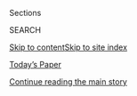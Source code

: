<div id="app">

<div>

<div class="NYTAppHideMasthead css-1r6wvpq e1suatyy0">

<div class="section css-ui9rw0 e1suatyy2">

<div class="css-eph4ug er09x8g0">

<div class="css-6n7j50">

</div>

<span class="css-1dv1kvn">Sections</span>

<div class="css-10488qs">

<span class="css-1dv1kvn">SEARCH</span>

</div>

[Skip to content](#site-content)[Skip to site
index](#site-index)

</div>

<div class="css-10698na e1huz5gh0">

</div>

</div>

<div id="masthead-bar-one" class="section hasLinks css-15hmgas e1csuq9d3">

<div class="css-uqyvli e1csuq9d0">

</div>

<div class="css-1uqjmks e1csuq9d1">

</div>

<div class="css-9e9ivx">

[](https://myaccount.nytimes.com/auth/login?response_type=cookie&client_id=vi)

</div>

<div class="css-1bvtpon e1csuq9d2">

[Today’s Paper](https://www.nytimes.com/section/todayspaper)

</div>

</div>

</div>

</div>

<div data-aria-hidden="false">

<div id="site-content" data-role="main">

<div id="top-wrapper" class="css-15p45cc eaca97t0" type="top">

<div id="top-slug" class="css-19x0jxb eaca97t1" hidden="">

Advertisement

</div>

[Continue reading the main
story](#after-top)

<div class="ad top-wrapper" style="text-align:center;height:100%;display:block;min-height:90px">

<div id="top" class="place-ad" data-position="top" data-size-key="top">

</div>

</div>

<div id="after-top">

</div>

</div>

<div id="byline" class="section css-15h4p1b e9abtgs0">

<div class="css-1j21atc e1svk9qx1">

<div class="css-nfcc9b e1svk9qx3">

<div class="css-cnx41t">

![Portrait of Liam
Stack](https://static01.nyt.com/images/2018/10/22/multimedia/author-liam-stack/author-liam-stack-thumbLarge.png)

</div>

<div class="css-vl9dhg e1svk9qx5">

<div class="css-1nrhkj6 e1svk9qx6">

# Liam Stack

</div>

## <span></span>

Liam Stack is a general assignment reporter for The New York Times. He
was previously a political reporter based in New York and a Middle East
correspondent based in Cairo.

</div>

</div>

</div>

<div>

<div id="mid1-wrapper" class="css-1mn4oms eaca97t0" type="rank">

<div id="mid1-slug" class="css-1tag3rd eaca97t1">

Advertisement

</div>

[Continue reading the main
story](#after-mid1)

<div id="mid1" class="ad mid1-wrapper" style="text-align:center;height:100%;display:block">

</div>

<div id="after-mid1">

</div>

</div>

</div>

<div class="css-185go5a e1o5byef0">

<div class="css-15cbhtu">

  - [Latest](#stream-panel)
  - <span class="css-6n7j50">Search</span>
    <div class="control">
    <div class="label-container css-1dv1kvn">
    Search
    </div>
    <div class="css-wm4t3d">
    **<span id="clear-search-input" class="css-1dv1kvn">Clear this text
    input</span>
    </div>
    </div>
    <span class="css-1iovbfw"></span>

<div id="stream-panel" class="section css-8msx5b e1jz0cab1">

<div class="css-13mho3u">

1.  
    
    <div class="css-1cp3ece">
    
    <div class="css-1l4spti">
    
    [](/2020/07/19/nyregion/st-patricks-cathedral-pandemic-budget.html)
    
    <div class="css-79elbk">
    
    ![](https://static01.nyt.com/images/2020/07/13/nyregion/00nyvirus-cathedral/00nyvirus-cathedral-thumbWide.jpg?quality=75&auto=webp&disable=upscale)
    
    </div>
    
    ## With Tourists Gone, St. Patrick’s Cathedral Pleads for Help
    
    The Manhattan landmark is struggling to pay its bills while the
    pandemic keeps visitors and Midtown workers away.
    
    <div class="css-1nqbnmb ea5icrr0">
    
    By <span class="css-1n7hynb">Liam
    Stack</span>
    
    </div>
    
    </div>
    
    <div class="css-1lc2l26 e1xfvim33">
    
    </div>
    
    </div>

2.  
    
    <div class="css-1cp3ece">
    
    <div class="css-1l4spti">
    
    [](/2020/07/01/obituaries/karl-heinrich-ulrichs-overlooked.html)
    
    <div class="css-79elbk">
    
    ![](https://static01.nyt.com/images/2020/07/06/obituaries/06overlooked-ulrich/06overlooked-ulrich-thumbWide-v2.jpg?quality=75&auto=webp&disable=upscale)
    
    </div>
    
    ## Overlooked No More: Karl Heinrich Ulrichs, Pioneering Gay Activist
    
    Before the word “homosexuality” existed, he argued that same-sex
    attraction was innate, and that those who experienced it should be
    treated the same as anyone else.
    
    <div class="css-1nqbnmb ea5icrr0">
    
    By <span class="css-1n7hynb">Liam
    Stack</span>
    
    </div>
    
    </div>
    
    <div class="css-1lc2l26 e1xfvim33">
    
    </div>
    
    </div>

3.  
    
    <div class="css-1cp3ece">
    
    <div class="css-1l4spti">
    
    [](/2020/06/20/nyregion/nyc-gay-bars-pride.html)
    
    <div class="css-79elbk">
    
    ![](https://static01.nyt.com/images/2020/06/28/nyregion/28NYVIRUS-GAYBARS-1/merlin_173607579_59dad6e7-3924-461e-bad0-1a227ad9ce8e-thumbWide.jpg?quality=75&auto=webp&disable=upscale)
    
    </div>
    
    ## Can Gay Bars, an Anchor of N.Y.C. Nightlife, Survive the Pandemic?
    
    June is Pride Month, but high rents and little-to-no income mean
    establishments including the Stonewall Inn are “facing an uncertain
    future.”
    
    <div class="css-1nqbnmb ea5icrr0">
    
    By <span class="css-1n7hynb">Liam
    Stack</span>
    
    </div>
    
    </div>
    
    <div class="css-1lc2l26 e1xfvim33">
    
    </div>
    
    </div>

4.  
    
    <div class="css-1cp3ece">
    
    <div class="css-1l4spti">
    
    [](/live/2020/george-floyd-protests-photos-videos-06-04/police-are-trailing-a-peaceful-post-curfew-crowd-in-manhattan)
    
    <div class="css-79elbk">
    
    ![](https://static01.nyt.com/images/2020/06/04/video/04vid-protests-manhattan-liam-still/04vid-protests-manhattan-liam-still-thumbWide.jpg?quality=75&auto=webp&disable=upscale)
    
    </div>
    
    ## Police are trailing a peaceful post-curfew crowd in Manhattan.
    
    <div class="css-1nqbnmb ea5icrr0">
    
    By <span class="css-1n7hynb">Liam
    Stack</span>
    
    </div>
    
    </div>
    
    <div class="css-1lc2l26 e1xfvim33">
    
    </div>
    
    </div>

5.  
    
    <div class="css-1cp3ece">
    
    <div class="css-1l4spti">
    
    [](/live/2020/george-floyd-protests-photos-videos-06-04/protesters-in-manhattan-chant-ban-the-nypd)
    
    <div class="css-79elbk">
    
    ![](https://static01.nyt.com/images/2020/06/04/video/04vid-protest-liamstack-foleysq/04vid-protest-liamstack-foleysq-thumbWide.jpg?quality=75&auto=webp&disable=upscale)
    
    </div>
    
    ## Protesters in Manhattan chant, ‘Ban the N.Y.P.D.’
    
    <div class="css-1nqbnmb ea5icrr0">
    
    By <span class="css-1n7hynb">Liam
    Stack</span>
    
    </div>
    
    </div>
    
    <div class="css-1lc2l26 e1xfvim33">
    
    </div>
    
    </div>

6.  
    
    <div class="css-1cp3ece">
    
    <div class="css-1l4spti">
    
    [](/live/2020/protests-george-floyd-police-06-02/thousands-of-protesters-are-cheered-on-manhattans-west-side)
    
    <div class="css-79elbk">
    
    ![](https://static01.nyt.com/images/2020/06/02/video/02vid-protest-burst-liamstack-uws-still/02vid-protest-burst-liamstack-uws-still-thumbWide.jpg?quality=75&auto=webp&disable=upscale)
    
    </div>
    
    ## Thousands of protesters are cheered on Manhattan’s west side
    
    <div class="css-1nqbnmb ea5icrr0">
    
    By <span class="css-1n7hynb">Liam
    Stack</span>
    
    </div>
    
    </div>
    
    <div class="css-1lc2l26 e1xfvim33">
    
    </div>
    
    </div>

7.  
    
    <div class="css-1cp3ece">
    
    <div class="css-1l4spti">
    
    [](/live/2020/protests-george-floyd-police-06-02/soho-becomes-quiet-after-curfew)
    
    ## SoHo becomes quiet after curfew
    
    <div class="css-1nqbnmb ea5icrr0">
    
    By <span class="css-1n7hynb">Sarah Maslin Nir <span>and</span> Liam
    Stack</span>
    
    </div>
    
    </div>
    
    <div class="css-1lc2l26 e1xfvim33">
    
    </div>
    
    </div>

8.  
    
    <div class="css-1cp3ece">
    
    <div class="css-1l4spti">
    
    [](/live/2020/protests-george-floyd-police-06-02/medical-professionals-cheer-protesters-in-times-square)
    
    <div class="css-79elbk">
    
    ![](https://static01.nyt.com/images/2020/06/02/video/02vid-protest-burst-liamstack-tsq-still/02vid-protest-burst-liamstack-tsq-still-thumbWide-v2.jpg?quality=75&auto=webp&disable=upscale)
    
    </div>
    
    ## Medical professionals cheer protesters in Times Square
    
    <div class="css-1nqbnmb ea5icrr0">
    
    By <span class="css-1n7hynb">Liam
    Stack</span>
    
    </div>
    
    </div>
    
    <div class="css-1lc2l26 e1xfvim33">
    
    </div>
    
    </div>

9.  
    
    <div class="css-1cp3ece">
    
    <div class="css-1l4spti">
    
    [](/2020/06/02/nyregion/nyc-looting-protests.html)
    
    <div class="css-79elbk">
    
    ![](https://static01.nyt.com/images/2020/06/02/nyregion/02nyuprising-midtown-4/merlin_173093550_144a67f8-63d6-4e1e-aad5-e153ea1f820d-thumbWide.jpg?quality=75&auto=webp&disable=upscale)
    
    </div>
    
    ## After Peaceful Protests, Looters Strike at Macy’s and Across Midtown
    
    The mayhem in the central business district — long an emblem of New
    York’s stature — was a new blow to a city already weakened by the
    virus outbreak.
    
    <div class="css-1nqbnmb ea5icrr0">
    
    By <span class="css-1n7hynb">Christina Goldbaum, Liam Stack
    <span>and</span> Alex
    Traub</span>
    
    </div>
    
    </div>
    
    <div class="css-1lc2l26 e1xfvim33">
    
    </div>
    
    </div>

10. 
    
    <div class="css-1cp3ece">
    
    <div class="css-1l4spti">
    
    [](/live/2020/george-floyd-protests-today-06-01/police-confront-protesters-in-front-of-radio-city-music-hall)
    
    <div class="css-79elbk">
    
    ![](https://static01.nyt.com/images/2020/06/01/video/01vid-bursst-monday-protests-liamstack-radiocity-still/01vid-bursst-monday-protests-liamstack-radiocity-still-thumbWide-v2.jpg?quality=75&auto=webp&disable=upscale)
    
    </div>
    
    ## Police confront protesters in front of Radio City Music Hall
    
    <div class="css-1nqbnmb ea5icrr0">
    
    By <span class="css-1n7hynb">Liam Stack</span>
    
    </div>
    
    </div>
    
    <div class="css-1lc2l26 e1xfvim33">
    
    </div>
    
    </div>

<div class="css-13mho3u">

<div class="css-1t62hi8">

<div class="css-1stvaey">

Show
More

<div>

<div style="border:0;clip:rect(0 0 0 0);height:1px;margin:-1px;overflow:hidden;white-space:nowrap;padding:0;width:1px;position:absolute" data-role="log" data-aria-live="assertive">

</div>

<div style="border:0;clip:rect(0 0 0 0);height:1px;margin:-1px;overflow:hidden;white-space:nowrap;padding:0;width:1px;position:absolute" data-role="log" data-aria-live="assertive">

</div>

<div style="border:0;clip:rect(0 0 0 0);height:1px;margin:-1px;overflow:hidden;white-space:nowrap;padding:0;width:1px;position:absolute" data-role="log" data-aria-live="polite">

</div>

<div style="border:0;clip:rect(0 0 0 0);height:1px;margin:-1px;overflow:hidden;white-space:nowrap;padding:0;width:1px;position:absolute" data-role="log" data-aria-live="polite">

</div>

</div>

</div>

</div>

</div>

</div>

<div class="css-g6hk37 supplemental">

<div id="mid2-wrapper" class="css-10wkyv7 eaca97t0" type="lede">

<div id="mid2-slug" class="css-1tag3rd eaca97t1">

Advertisement

</div>

[Continue reading the main
story](#after-mid2)

<div id="mid2" class="ad mid2-wrapper" style="text-align:center;height:100%;display:block;min-height:250px">

</div>

<div id="after-mid2">

</div>

</div>

## Follow Elsewhere

<div class="module-body">

  - [**<span data-aria-hidden="true">liamstack</span><span class="css-1dv1kvn">twitter
    page for liamstack</span>](https://twitter.com/liamstack)

</div>

</div>

</div>

</div>

</div>

</div>

</div>

## Site Index

<div>

</div>

## Site Information Navigation

  - [© <span>2020</span> <span>The New York Times
    Company</span>](https://help.nytimes.com/hc/en-us/articles/115014792127-Copyright-notice)

<!-- end list -->

  - [NYTCo](https://www.nytco.com/)
  - [Contact
    Us](https://help.nytimes.com/hc/en-us/articles/115015385887-Contact-Us)
  - [Work with us](https://www.nytco.com/careers/)
  - [Advertise](https://nytmediakit.com/)
  - [T Brand Studio](http://www.tbrandstudio.com/)
  - [Your Ad
    Choices](https://www.nytimes.com/privacy/cookie-policy#how-do-i-manage-trackers)
  - [Privacy](https://www.nytimes.com/privacy)
  - [Terms of
    Service](https://help.nytimes.com/hc/en-us/articles/115014893428-Terms-of-service)
  - [Terms of
    Sale](https://help.nytimes.com/hc/en-us/articles/115014893968-Terms-of-sale)
  - [Site
    Map](https://spiderbites.nytimes.com)
  - [Help](https://help.nytimes.com/hc/en-us)
  - [Subscriptions](https://www.nytimes.com/subscription?campaignId=37WXW)

</div>

</div>
